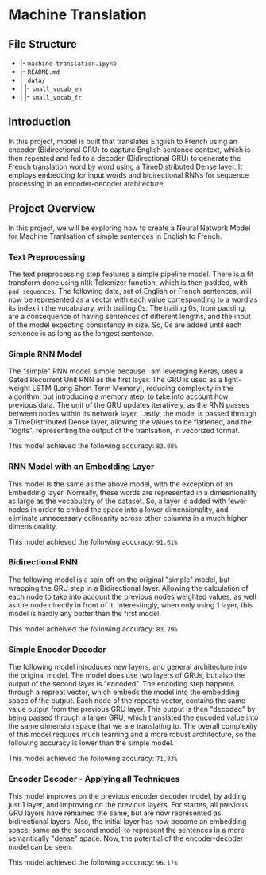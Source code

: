 # Machine Translation

## File Structure

* |- `machine-translation.ipynb`
* |- `README.md`
* |- `data/`
* | |- `small_vocab_en`
* | |- `small_vocab_fr`

## Introduction
In this project, model is built that translates English to French using an encoder (Bidirectional GRU) to capture English sentence context, which is then repeated and fed to a decoder (Bidirectional GRU) to generate the French translation word by word using a TimeDistributed Dense layer. It employs embedding for input words and bidirectional RNNs for sequence processing in an encoder-decoder architecture.

## Project Overview
In this project, we will be exploring how to create a Neural Network Model for Machine Tranlsation of simple sentences in English to French.

### Text Preprocessing
The text preprocessing step features a simple pipeline model. There is a fit transform done using nltk Tokenizer function, which is then padded, with `pad_sequences`. The following data, set of English or French sentences, will now be represented as a vector with each value corresponding to a word as its index in the vocabulary, with trailing 0s. The trailing 0s, from padding, are a consequence of having sentences of different lengths, and the input of the model expecting consistency in size. So, 0s are added until each sentence is as long as the longest sentence.

### Simple RNN Model
The "simple" RNN model, simple because I am leveraging Keras, uses a Gated Recurrent Unit RNN as the first layer. The GRU is used as a light-weight LSTM (Long Short Term Memory), reducing complexity in the algorithm, but introducing a memory step, to take into account how previous data. The unit of the GRU updates iteratively, as the RNN passes between nodes within its network layer. Lastly, the model is passed through a TimeDistributed Dense layer, allowing the values to be flattened, and the "logits", representing the output of the tranlsation, in vecorized format.

This model achieved the following accuracy: `83.08%`

### RNN Model with an Embedding Layer
This model is the same as the above model, with the exception of an Embedding layer. Normally, these words are represented in a dimesnionality as large as the vocabulary of the dataset. So, a layer is added with fewer nodes in order to embed the space into a lower dimensionality, and eliminate unnecessary colinearity across other columns in a much higher dimensionality.

This model achieved the following accuracy: `91.61%`

### Bidirectional RNN
The following model is a spin off on the original "simple" model, but wrapping the GRU step in a Bidirectional layer. Allowing the calculation of each node to take into account the previous nodes weighted values, as well as the node directly in front of it. Interestingly, when only using 1 layer, this model is hardly any better than the first model.

This model acheived the following accuracy: `83.79%`

### Simple Encoder Decoder
The following model introduces new layers, and general architecture into the original model. The model does use two layers of GRUs, but also the output of the second layer is "encoded". The encoding step happens through a repreat vector, which embeds the model into the embedding space of the output. Each node of the repeate vector, contains the same value output from the previous GRU layer. This output is then "decoded" by being passed through a larger GRU, which translated the encoded value into the same dimension space that we are translating to. The overall complexity of this model requires much learning and a more robust architecture, so the following accuracy is lower than the simple model.

This model achieved the following accuracy: `71.83%`

### Encoder Decoder - Applying all Techniques
This model improves on the previous encoder decoder model, by adding just 1 layer, and improving on the previous layers. For startes, all previous GRU layers have remained the same, but are now represented as bidirectional layers. Also, the initial layer has now become an embedding space, same as the second model, to represent the sentences in a more semantically "dense" space. Now, the potential of the encoder-decoder model can be seen.

This model achieved the following accuracy: `96.17%`
